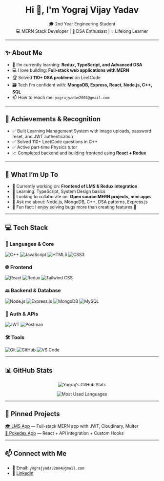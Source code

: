 <h1 align="center">Hi 👋, I'm Yograj Vijay Yadav</h1>

<p align="center">
🎓 2nd Year Engineering Student <br>
💻 MERN Stack Developer | 🧠 DSA Enthusiast | 💡 Lifelong Learner <br>
</p>

---

## ✨ About Me

- 🌱 I’m currently learning: **Redux, TypeScript, and Advanced DSA**
- 💻 I love building: **Full-stack web applications with MERN**
- 🏆 Solved **110+ DSA problems** on LeetCode
- 🗃️ Tech I'm confident with: **MongoDB, Express, React, Node.js, C++, SQL**
- 📫 How to reach me: `yograjyadav2004@gmail.com`

---

## 🏅 Achievements & Recognition

- ✅ Built Learning Management System with image uploads, password reset, and JWT authentication
- ✅ Solved 110+ LeetCode questions in C++
- ✅ Active part-time Physics tutor
- 📈 Completed backend and building frontend using **React + Redux**

---

## 🧠 What I’m Up To

- 🚀 Currently working on: **Frontend of LMS & Redux integration**
- 📘 Learning: TypeScript, System Design basics
- 🤝 Looking to collaborate on: **Open source MERN projects, mini apps**
- 📌 Ask me about: Node.js, MongoDB, C++, DSA patterns, Express.js
- 🎯 Fun fact: I enjoy solving bugs more than creating features 🐛

---

## 💻 Tech Stack

### 🧠 Languages & Core  
![C++](https://img.shields.io/badge/C++-00599C?style=flat-square&logo=cplusplus&logoColor=white)
![JavaScript](https://img.shields.io/badge/JavaScript-yellow?style=flat-square&logo=javascript)
![HTML5](https://img.shields.io/badge/HTML5-E34F26?style=flat-square&logo=html5&logoColor=white)
![CSS3](https://img.shields.io/badge/CSS3-1572B6?style=flat-square&logo=css3&logoColor=white)

### 🌐 Frontend  
![React](https://img.shields.io/badge/React-20232A?style=flat-square&logo=react)
![Redux](https://img.shields.io/badge/Redux-593D88?style=flat-square&logo=redux)
![Tailwind CSS](https://img.shields.io/badge/TailwindCSS-38B2AC?style=flat-square&logo=tailwind-css)

### 🔙 Backend & Database  
![Node.js](https://img.shields.io/badge/Node.js-339933?style=flat-square&logo=node-dot-js)
![Express.js](https://img.shields.io/badge/Express.js-000000?style=flat-square&logo=express)
![MongoDB](https://img.shields.io/badge/MongoDB-4EA94B?style=flat-square&logo=mongodb)
![MySQL](https://img.shields.io/badge/MySQL-4479A1?style=flat-square&logo=mysql)

### 🔐 Auth & APIs  
![JWT](https://img.shields.io/badge/JWT-000000?style=flat-square&logo=JSON%20web%20tokens)
![Postman](https://img.shields.io/badge/Postman-FF6C37?style=flat-square&logo=postman)

### 🛠️ Tools  
![Git](https://img.shields.io/badge/Git-F05032?style=flat-square&logo=git)
![GitHub](https://img.shields.io/badge/GitHub-181717?style=flat-square&logo=github)
![VS Code](https://img.shields.io/badge/VS%20Code-007ACC?style=flat-square&logo=visual-studio-code)

---

## 📊 GitHub Stats

<p align="center">
  <img src="https://github-readme-stats.vercel.app/api?username=yograj-vijay-yadav&show_icons=true&theme=tokyonight" alt="Yograj's GitHub Stats" />
</p>

<p align="center">
  <img src="https://github-readme-stats.vercel.app/api/top-langs/?username=yograj-vijay-yadav&layout=compact&theme=tokyonight" alt="Most Used Languages" />
</p>

---

## 📌 Pinned Projects

[🎓 LMS App](https://github.com/yograj-vijay-yadav/lms-project) — Full-stack MERN app with JWT, Cloudinary, Multer  
[🧩 Pokedex App](https://github.com/yograj-vijay-yadav/Pokedex-Project-React) — React + API integration + Custom Hooks

---

## 📫 Connect with Me

- 📧 Email: `yograjyadav2004@gmail.com`  
- 💼 [LinkedIn](https://linkedin.com/in/yograj-yadav)  
